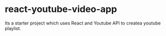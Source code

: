 # react-youtube-video-app
Its a starter project which uses React and Youtube API to createa youtube playlist.
